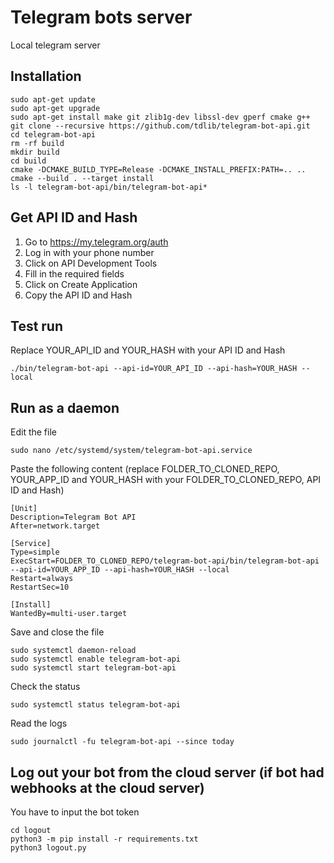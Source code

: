 # Telegram bots server
Local telegram server

## Installation
```
sudo apt-get update
sudo apt-get upgrade
sudo apt-get install make git zlib1g-dev libssl-dev gperf cmake g++
git clone --recursive https://github.com/tdlib/telegram-bot-api.git
cd telegram-bot-api
rm -rf build
mkdir build
cd build
cmake -DCMAKE_BUILD_TYPE=Release -DCMAKE_INSTALL_PREFIX:PATH=.. ..
cmake --build . --target install
ls -l telegram-bot-api/bin/telegram-bot-api*
```
## Get API ID and Hash
1. Go to https://my.telegram.org/auth
2. Log in with your phone number
3. Click on API Development Tools
4. Fill in the required fields
5. Click on Create Application
6. Copy the API ID and Hash
## Test run
Replace YOUR_API_ID and YOUR_HASH with your API ID and Hash
```
./bin/telegram-bot-api --api-id=YOUR_API_ID --api-hash=YOUR_HASH --local
```
## Run as a daemon
Edit the file
```
sudo nano /etc/systemd/system/telegram-bot-api.service
```
Paste the following content (replace FOLDER_TO_CLONED_REPO, YOUR_APP_ID and YOUR_HASH with your FOLDER_TO_CLONED_REPO, API ID and Hash)
```
[Unit]
Description=Telegram Bot API
After=network.target

[Service]
Type=simple
ExecStart=FOLDER_TO_CLONED_REPO/telegram-bot-api/bin/telegram-bot-api --api-id=YOUR_APP_ID --api-hash=YOUR_HASH --local
Restart=always
RestartSec=10

[Install]
WantedBy=multi-user.target
```
Save and close the file
```
sudo systemctl daemon-reload
sudo systemctl enable telegram-bot-api
sudo systemctl start telegram-bot-api
```
Check the status
```
sudo systemctl status telegram-bot-api
```
Read the logs
```
sudo journalctl -fu telegram-bot-api --since today
```
## Log out your bot from the cloud server (if bot had webhooks at the cloud server)
You have to input the bot token
```
cd logout
python3 -m pip install -r requirements.txt
python3 logout.py
```